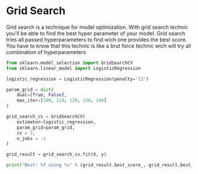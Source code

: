 # Grid Search

Grid search is a technique for model optimization. With grid search technic you'll be able to find the best hyper parameter of your model. Grid search tries all passed hyperparameters to find wich one provides the best score. You have to know that this technic is like a brut force technic wich will try all combination of hyperparameters

```python
from sklearn.model_selection import GridSearchCV
from sklearn.linear_model import LogisticRegression

logistic_regression = LogisticRegression(penalty='l2')

param_grid = dict(
    dual=[True, False],
    max_iter=[100, 110, 120, 130, 140]
)

grid_search_cv = GridSearchCV(
    estimator=logistic_regression,
    param_grid=param_grid,
    cv = 3,
    n_jobs = -1
)

grid_result = grid_search_cv.fit(X, y)

print("Best: %f using %s" % (grid_result.best_score_, grid_result.best_params_))
```